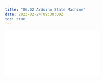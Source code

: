 ```yaml
---
title: "06.02 Arduino State Machine"
date: 2023-02-24T09:30:00Z
toc: true
---
```


![Link to included file content](../../../../arduino/arduino-state-machine.md)
